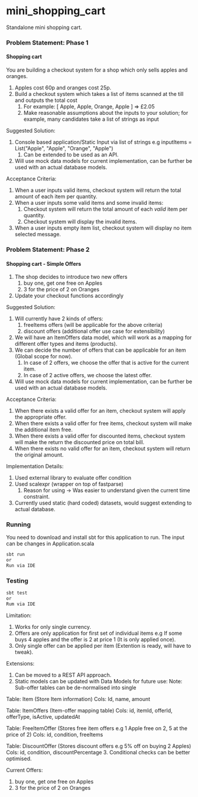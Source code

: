 # mini_shopping_cart
Standalone mini shopping cart.

### Problem Statement: Phase 1

#### Shopping cart
You are building a checkout system for a shop which only sells apples and oranges. 
1. Apples cost 60p and oranges cost 25p. 
2. Build a checkout system which takes a list of items scanned at the till and outputs the total cost 
   1. For example: [ Apple, Apple, Orange, Apple ] => £2.05 
   2. Make reasonable assumptions about the inputs to your solution; for example, many
   candidates take a list of strings as input

Suggested Solution:
1. Console based application/Static Input via list of strings e.g inputItems = List("Apple", "Apple", "Orange", "Apple")
   1. Can be extended to be used as an API.
2. Will use mock data models for current implementation, can be further be used with an actual database models.

Acceptance Criteria:
1. When a user inputs valid items, checkout system will return the total amount of each item per quantity.
2. When a user inputs some valid items and some invalid items:
   1. Checkout system will return the total amount of each *valid* item per quantity.
   2. Checkout system will display the invalid items.
3. When a user inputs empty item list, checkout system will display no item selected message.

### Problem Statement: Phase 2
#### Shopping cart - Simple Offers
1. The shop decides to introduce two new offers 
   1. buy one, get one free on Apples 
   2. 3 for the price of 2 on Oranges
2. Update your checkout functions accordingly

Suggested Solution:
1. Will currently have 2 kinds of offers: 
   1. freeItems offers (will be applicable for the above criteria)
   2. discount offers (additional offer use case for extensibility)
2. We will have an ItemOffers data model, which will work as a mapping for different offer types and items (products).
3. We can decide the number of offers that can be applicable for an item (Global scope for now).
   1. In case of 2 offers, we choose the offer that is active for the current item.
   2. In case of 2 active offers, we choose the latest offer.
4. Will use mock data models for current implementation, can be further be used with an actual database models.


Acceptance Criteria:
1. When there exists a valid offer for an item, checkout system will apply the appropriate offer.
2. When there exists a valid offer for free items, checkout system will make the additional item free.
3. When there exists a valid offer for discounted items, checkout system will make the return the discounted price on total bill.
4. When there exists no valid offer for an item, checkout system will return the original amount.


Implementation Details:
1. Used external library to evaluate offer condition
2. Used scalexpr (wrapper on top of fastparse)
   1. Reason for using -> Was easier to understand given the current time constraint.
3. Currently used static (hard coded) datasets, would suggest extending to actual database.


### Running
You need to download and install sbt for this application to run.
The input can be changes in Application.scala

```bash
sbt run
or
Run via IDE
```

### Testing
```bash
sbt test
or 
Rum via IDE
```

Limitation:
1. Works for only single currency.
2. Offers are only application for first set of individual items e.g If some buys 4 apples and the offer is 2 at price 1 (It is only applied once).
3. Only single offer can be applied per item (Extention is ready, will have to tweak).


Extensions:
1. Can be moved to a REST API approach.
2. Static models can be updated with Data Models for future use:
Note: Sub-offer tables can be de-normalised into single

Table: Item (Store Item information)
Cols: Id, name, amount

Table: ItemOffers (Item-offer mapping table)
Cols: id, itemId, offerId, offerType, isActive, updatedAt

Table: FreeItemOffer (Stores free item offers e.g 1 Apple free on 2, 5 at the price of 2)
Cols: id, condition, freeItems

Table: DiscountOffer (Stores discount offers e.g 5% off on buying 2 Apples)
Cols: id, condition, discountPercentage
3. Conditional checks can be better optimised.


Current Offers:
1. buy one, get one free on Apples
2. 3 for the price of 2 on Oranges